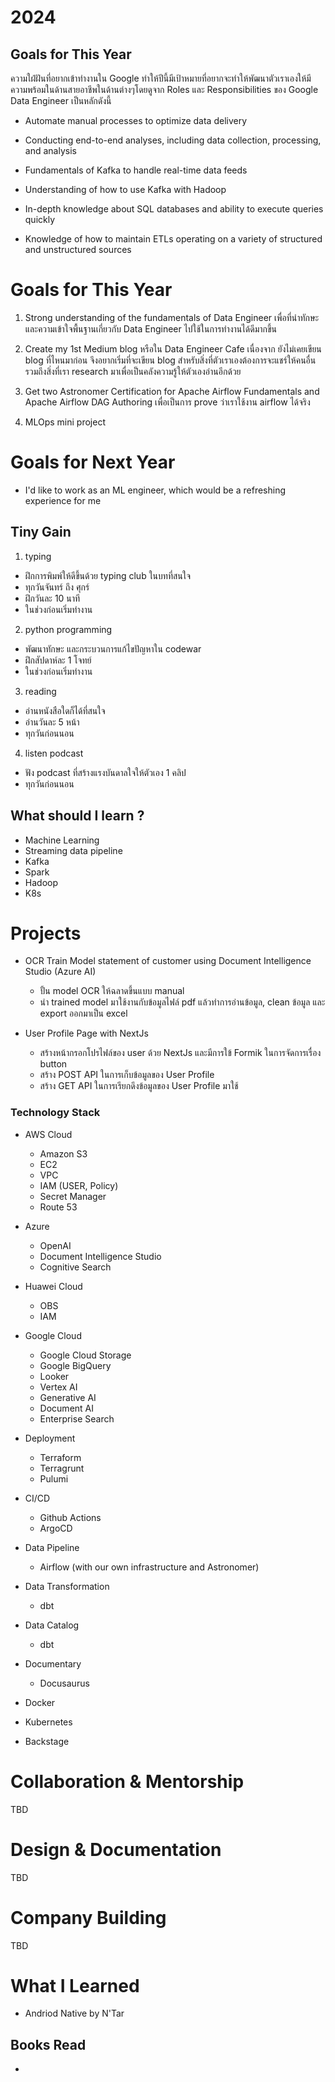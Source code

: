# 2024

## Goals for This Year

ความใฝ่ฝันที่อยากเข้าทำงานใน Google ทำให้ปีนี้มีเป้าหมายที่อยากจะทำให้พัฒนาตัวเราเองให้มีความพร้อมในด้านสายอาชีพในด้านต่างๆโดยดูจาก Roles และ Responsibilities ของ Google Data Engineer เป็นหลักดังนี้
- Automate manual processes to optimize data delivery

- Conducting end-to-end analyses, including data collection, processing, and analysis

- Fundamentals of Kafka to handle real-time data feeds

- Understanding of how to use Kafka with Hadoop

- In-depth knowledge about SQL databases and ability to execute queries quickly

- Knowledge of how to maintain ETLs operating on a variety of structured and unstructured sources

# Goals for This Year
1. Strong understanding of the fundamentals of Data Engineer เพื่อที่นำทักษะ และความเข้าใจพื้นฐานเกี่ยวกับ Data Engineer ไปใช้ในการทำงานได้ดีมากขึ้น

1. Create my 1st Medium blog หรือใน Data Engineer Cafe เนื่องจาก ยังไม่เคยเขียน blog ที่ไหนมาก่อน จึงอยากเริ่มที่จะเขียน blog สำหรับสิ่งที่ตัวเราเองต้องการจะแชร์ให้คนอื่น รวมถึงสิ่งที่เรา research มาเพื่อเป็นคลังความรู้ให้ตัวเองอ่านอีกด้วย

1. Get two Astronomer Certification for Apache Airflow Fundamentals and Apache Airflow DAG Authoring เพื่อเป็นการ prove ว่าเราใช้งาน airflow ได้จริง

1. MLOps mini project


# Goals for Next Year
- I'd like to work as an ML engineer, which would be a refreshing experience for me


## Tiny Gain
1. typing
- ฝึกการพิมพ์ให้ดีขึ้นด้วย typing club ในบทที่สนใจ
- ทุกวันจันทร์ ถึง ศุกร์
- ฝึกวันละ 10 นาที
- ในช่วงก่อนเริ่มทำงาน

2. python programming
- พัฒนาทักษะ และกระบวนการแก้ไขปัญหาใน codewar
- ฝึกสัปดาห์ละ 1 โจทย์
- ในช่วงก่อนเริ่มทำงาน

3. reading
- อ่านหนังสือใดก็ได้ที่สนใจ
- อ่านวันละ 5 หน้า
- ทุกวันก่อนนอน

4. listen podcast
- ฟัง podcast ที่สร้างแรงบันดาลใจให้ตัวเอง 1 คลิป
- ทุกวันก่อนนอน

## What should I learn ?
- Machine Learning
- Streaming data pipeline
- Kafka
- Spark
- Hadoop
- K8s

# Projects

- OCR Train Model statement of customer using Document Intelligence Studio (Azure AI)
    - ปั้น model OCR ให้ฉลาดขึ้นแบบ manual
    - นำ trained model มาใช้งานกับข้อมูลไฟล์ pdf แล้วทำการอ่านข้อมูล, clean ข้อมูล และ export ออกมาเป็น excel

- User Profile Page with NextJs
    - สร้างหน้ากรอกโปรไฟล์ของ user ด้วย NextJs และมีการใข้ Formik ในการจัดการเรื่อง button
    - สร้าง POST API ในการเก็บข้อมูลของ User Profile
    - สร้าง GET API ในการเรียกดึงข้อมูลของ User Profile มาใช้

### Technology Stack
- AWS Cloud
    - Amazon S3
    - EC2
    - VPC
    - IAM (USER, Policy)
    - Secret Manager
    - Route 53
 
- Azure
    - OpenAI
    - Document Intelligence Studio
    - Cognitive Search

- Huawei Cloud
    - OBS
    - IAM

- Google Cloud
    - Google Cloud Storage
    - Google BigQuery
    - Looker
    - Vertex AI
    - Generative AI
    - Document AI
    - Enterprise Search

- Deployment
    - Terraform
    - Terragrunt
    - Pulumi

- CI/CD
    - Github Actions
    - ArgoCD

- Data Pipeline
    - Airflow (with our own infrastructure and Astronomer)

- Data Transformation
    - dbt

- Data Catalog
    - dbt

- Documentary
    - Docusaurus

- Docker

- Kubernetes

- Backstage


# Collaboration & Mentorship
TBD

# Design & Documentation
TBD

# Company Building
TBD

# What I Learned
- Andriod Native by N'Tar

## Books Read
- 
